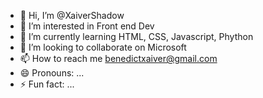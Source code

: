 - 👋 Hi, I’m @XaiverShadow
- 👀 I’m interested in Front end Dev
- 🌱 I’m currently learning HTML, CSS, Javascript, Phython
- 💞️ I’m looking to collaborate on Microsoft
- 📫 How to reach me benedictxaiver@gmail.com
- 😄 Pronouns: ...
- ⚡ Fun fact: ...

<!---
XaiverShadow/XaiverShadow is a ✨ special ✨ repository because its `README.md` (this file) appears on your GitHub profile.
You can click the Preview link to take a look at your changes.
--->
